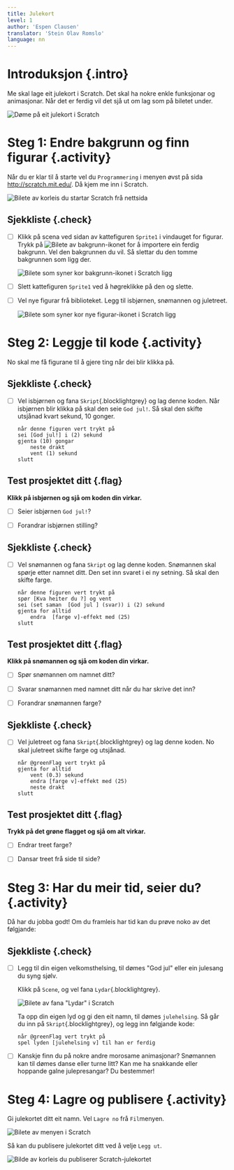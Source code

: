 ```yaml
---
title: Julekort
level: 1
author: 'Espen Clausen'
translator: 'Stein Olav Romslo'
language: nn
---
```


# Introduksjon {.intro}

Me skal lage eit julekort i Scratch. Det skal ha nokre enkle funksjonar og
animasjonar. Når det er ferdig vil det sjå ut om lag som på biletet under.

![Døme på eit julekort i Scratch](julekort.png)

# Steg 1: Endre bakgrunn og finn figurar {.activity}

Når du er klar til å starte vel du `Programmering` i menyen øvst på sida
<http://scratch.mit.edu/>. Då kjem me inn i Scratch.

![Bilete av korleis du startar Scratch frå nettsida](programmering.png)

## Sjekkliste {.check}

- [ ] Klikk på scena ved sidan av kattefiguren `Sprite1` i vindauget for
  figurar. Trykk på ![Bilete av
  bakgrunn-ikonet](../bilder/bakgrunn-fra-bibliotek.png) for å importere ein
  ferdig bakgrunn. Vel den bakgrunnen du vil. Så slettar du den tomme bakgrunnen
  som ligg der.

  ![Bilete som syner kor bakgrunn-ikonet i Scratch ligg](ny_bakgrunn.png)

- [ ] Slett kattefiguren `Sprite1` ved å høgreklikke på den og slette.

- [ ] Vel nye figurar frå biblioteket. Legg til isbjørnen, snømannen og
  juletreet.

  ![Bilete som syner kor nye figurar-ikonet i Scratch ligg](velg_figurer.png)

# Steg 2: Leggje til kode {.activity}

No skal me få figurane til å gjere ting når dei blir klikka på.

## Sjekkliste {.check}

- [ ] Vel isbjørnen og fana `Skript`{.blocklightgrey} og lag denne koden. Når
  isbjørnen blir klikka på skal den seie `God jul!`. Så skal den skifte utsjånad
  kvart sekund, 10 gonger.

  ```blocks
  når denne figuren vert trykt på
  sei [God jul!] i (2) sekund
  gjenta (10) gongar
      neste drakt
      vent (1) sekund
  slutt
  ```

## Test prosjektet ditt {.flag}

__Klikk på isbjørnen og sjå om koden din virkar.__

- [ ] Seier isbjørnen `God jul!`?

- [ ] Forandrar isbjørnen stilling?

## Sjekkliste {.check}

- [ ] Vel snømannen og fana `Skript` og lag denne koden. Snømannen skal spørje
  etter namnet ditt. Den set inn svaret i ei ny setning. Så skal den skifte
  farge.

  ```blocks
  når denne figuren vert trykt på
  spør [Kva heiter du ?] og vent
  sei (set saman  [God jul ] (svar)) i (2) sekund
  gjenta for alltid
      endra  [farge v]-effekt med (25)
  slutt
  ```

## Test prosjektet ditt {.flag}

__Klikk på snømannen og sjå om koden din virkar.__

- [ ] Spør snømannen om namnet ditt?

- [ ] Svarar snømannen med namnet ditt når du har skrive det inn?

- [ ] Forandrar snømannen farge?

## Sjekkliste {.check}

- [ ] Vel juletreet og fana `Skript`{.blocklightgrey} og lag denne
koden. No skal juletreet skifte farge og utsjånad.

  ```blocks
  når @greenFlag vert trykt på
  gjenta for alltid
      vent (0.3) sekund
      endra [farge v]-effekt med (25)
      neste drakt
  slutt
  ```

## Test prosjektet ditt {.flag}

__Trykk på det grøne flagget og sjå om alt virkar.__

- [ ] Endrar treet farge?

- [ ] Dansar treet frå side til side?

# Steg 3: Har du meir tid, seier du? {.activity}

Då har du jobba godt! Om du framleis har tid kan du prøve noko av det følgjande:

## Sjekkliste {.check}

- [ ] Legg til din eigen velkomsthelsing, til dømes "God jul" eller ein julesang
  du syng sjølv.

  Klikk på `Scene`, og vel fana `Lydar`{.blocklightgrey}.

  ![Bilete av fana "Lydar" i Scratch](lyder.png)

  Ta opp din eigen lyd og gi den eit namn, til dømes
  `julehelsing`. Så går du inn på `Skript`{.blocklightgrey}, og
  legg inn følgjande kode:

  ```blocks
  når @greenFlag vert trykt på
  spel lyden [julehelsing v] til han er ferdig
  ```

- [ ] Kanskje finn du på nokre andre morosame animasjonar? Snømannen kan til
  dømes danse eller turne litt? Kan me ha snakkande eller hoppande galne
  julepresangar? Du bestemmer!

# Steg 4: Lagre og publisere {.activity}

Gi julekortet ditt eit namn. Vel `Lagre no` frå `Fil`menyen.

![Bilete av menyen i Scratch](lagre.png)

Så kan du publisere julekortet ditt ved å velje `Legg ut`.

![Bilde av korleis du publiserer Scratch-julekortet](leggut.png)
